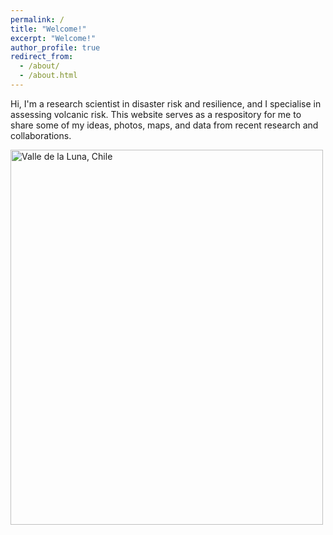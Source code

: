 ```yaml
---
permalink: /
title: "Welcome!"
excerpt: "Welcome!"
author_profile: true
redirect_from: 
  - /about/
  - /about.html
---
```


Hi, I'm a research scientist in disaster risk and resilience, and I specialise in assessing volcanic risk. This website serves as a respository for me to share some of my ideas, photos, maps, and data from recent research and collaborations.

<img src="https://lh3.googleusercontent.com/8f1D_yK2ZoV5ujJGATFaLB9j94CpMOKqZPEcOF6ikb8qAKr1JkW5Eo-284MxV2pSs2rHip7GPEgevjn6Lp6OEg9WfjSdwlscak8Qgy2JlekV7cdew8de_R6BnsJvLU5NxPdC0IdzF4C4jAKjwQQDcs3U9CmejEWswWtkDdRwaLtTiYMzrUBOXLqTcCYqWeMiJoOaBsAF_Ia1hE-OmnZLc7AuCFuA5p29Pdy1EJZh2jlOj0KRs2WTSMX9fzZJUvsf94BkymaGhj2Ev-nRUn3Pl2c5ng8fBX2olvKSInFBqCz8m7fzghm1NGiegu-G1Oy_pk9msyXR9db3ExSzFNzGQ8m2YYrJ5xiVypSVWy0EHD3wHSKAHYp8yPVf64-wDmgHlMSkw1lpZlExoxM4INmBQUExUFBM4ZkaM9Z52GRyryxfIWgQuGj03IwiP6Q1lKsHmFYfojwiB50l2J7cB8MRlf5d5ZX9l81TBnuCxq6pnIh4o-czefTVdVNAL6cCTxgR7GYaqTTXpBLzNe8a1UKBk-6XBWXNM_mMjQfdkBnryx1TtSfeTeRy_hvRP9rav0-dLV7X7x2UB9PkQX7iBNCPz-y1YFzwDnM9WombDZEyZpUQvlLeIMaS3W4ZqzZRutLA7hmB9rTzlSJkMMPbfSDfiKtvF4uA6Vl5_LD4VByPitFHo-_timz8LbM=w1204-h903-no" alt="Valle de la Luna, Chile" width="500" height="600">
